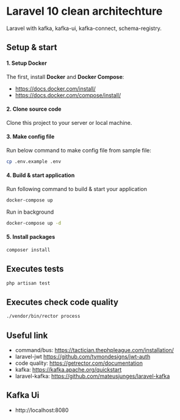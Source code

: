 # Laravel 10 clean architechture

Laravel with kafka, kafka-ui, kafka-connect, schema-registry.

## Setup & start
#### 1. Setup Docker
The first, install **Docker** and **Docker Compose**:

- https://docs.docker.com/install/
- https://docs.docker.com/compose/install/

#### 2. Clone source code

Clone this project to your server or local machine.

#### 3. Make config file

Run below command to make config file from sample file:

```bash
cp .env.example .env
```

#### 4. Build & start application
Run following command to build & start your application

```bash
docker-compose up
```

Run in background

```bash
docker-compose up -d
```

#### 5. Install packages

```bash
composer install
```

## Executes tests
```bash
php artisan test
```

## Executes check code quality
```bash
./vendor/bin/rector process
```

## Useful link
- command/bus: https://tactician.thephpleague.com/installation/
- laravel-jwt https://github.com/tymondesigns/jwt-auth
- code quality: https://getrector.com/documentation
- kafka: https://kafka.apache.org/quickstart
- laravel-kafka: https://github.com/mateusjunges/laravel-kafka

## Kafka Ui
- http://localhost:8080
